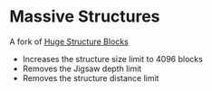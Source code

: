 # Massive Structures

A fork of [Huge Structure Blocks](https://github.com/SamB440/huge-structure-blocks)

- Increases the structure size limit to 4096 blocks
- Removes the Jigsaw depth limit
- Removes the structure distance limit
